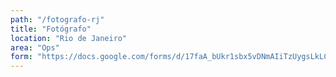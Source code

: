 ```yaml
---
path: "/fotografo-rj"
title: "Fotógrafo"
location: "Rio de Janeiro"
area: "Ops"
form: "https://docs.google.com/forms/d/17faA_bUkr1sbx5vDNmAIiTzUygsLkLC156JA3a_h4bU"
---
```


